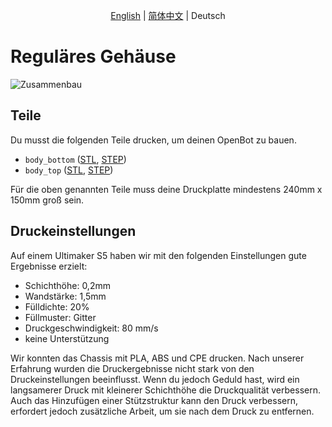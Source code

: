 <p align="center">
    <a href="README.md">English</a> |
    <a href="README.zh-CN.md">简体中文</a> |
    <span>Deutsch</span>
</p>

# Reguläres Gehäuse

![Zusammenbau](../../../../docs/images/assembly.gif)

## Teile

Du musst die folgenden Teile drucken, um deinen OpenBot zu bauen.

- `body_bottom` ([STL](body_bottom.stl), [STEP](body_bottom.step))
- `body_top` ([STL](body_top.stl), [STEP](body_top.step))

Für die oben genannten Teile muss deine Druckplatte mindestens 240mm x 150mm groß sein.

## Druckeinstellungen

Auf einem Ultimaker S5 haben wir mit den folgenden Einstellungen gute Ergebnisse erzielt:

- Schichthöhe: 0,2mm
- Wandstärke: 1,5mm
- Fülldichte: 20%
- Füllmuster: Gitter
- Druckgeschwindigkeit: 80 mm/s
- keine Unterstützung

Wir konnten das Chassis mit PLA, ABS und CPE drucken. Nach unserer Erfahrung wurden die Druckergebnisse nicht stark von den Druckeinstellungen beeinflusst. Wenn du jedoch Geduld hast, wird ein langsamerer Druck mit kleinerer Schichthöhe die Druckqualität verbessern. Auch das Hinzufügen einer Stützstruktur kann den Druck verbessern, erfordert jedoch zusätzliche Arbeit, um sie nach dem Druck zu entfernen.